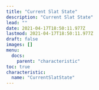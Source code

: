 ```yaml
---
title: "Current Slat State"
description: "Current Slat State"
lead: ""
date: 2021-04-17T18:50:11.977Z
lastmod: 2021-04-17T18:50:11.977Z
draft: false
images: []
menu:
  docs:
    parent: "characteristic"
toc: true
characteristic:
  name: "CurrentSlatState"
---
```

